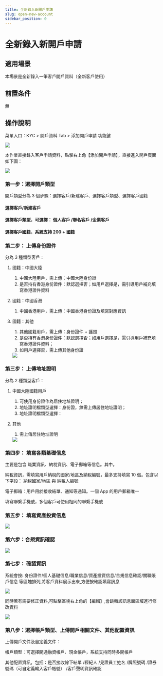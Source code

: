 ```yaml
---
title: 全新錄入新開戶申請
slug: open-new-account
sidebar_position: 0
---
```



# 全新錄入新開戶申請

## 適用場景

本場景是全新錄入一筆客戶開戶資料（全新客戶使用）

## 前置条件

無

## 操作說明

 菜單入口：KYC &gt; 開戶資料 Tab &gt;  添加開戶申請 功能鍵

<img src="/assets/CR05bBsTKofshhxvMuwc59V3nLb.png"/>

本作業直接錄入客戶申請資料，點擊右上角【添加開戶申請】，直接進入開戶頁面如下圖：

<img src="/assets/RHLQbOznToSf2txnBtxcgCBynUd.png"/>

### 第一步：選擇開戶類型

開戶類型分為 3 個步驟：選擇客戶/新建客戶、選擇客戶類型、選擇客戶國籍

#### 選擇客戶/新建客戶 

#### 選擇客戶類型，可選擇： 個人客戶 /聯名客戶 /企業客戶

#### 選擇客戶國籍，系統支持 200 + 國籍

### **第二步**： 上傳身份證件

分為 3 種類型客戶：

1. 國籍：中國大陸 
    1. 中國大陸用戶，需上傳：中國大陸身份證 
    2. 是否持有香港身份證件：默認選擇否；如用戶選擇是，需引導用戶補充填寫香港證件資料

2. 國籍：中國香港 
    1. 中國香港用戶，需上傳：中國香港身份證及填寫對應資訊

3. 國籍：其他 
    1. 其他國籍用戶，需上傳：身份證件 + 護照 
    2. 是否持有香港身份證件：默認選擇否；如用戶選擇是，需引導用戶補充填寫香港證件資料；
    3. 如用戶選擇否，需上傳其他身份證
    <img src="/assets/WP0IbjpQgouXrSxVinWcHDkbnjf.png"/>

### **第三步**： 上傳地址證明

分為 2 種類型客戶：

1. 中國大陸國籍用戶
    1. 可使用身份證作為居住地址證明；
    2. 地址證明檔類型選擇：身份證，無需上傳居住地址證明；
    3. 地址證明檔類型選擇：

2. 其他
    1. 需上傳居住地址證明
    <img src="/assets/CKOTbY3xyo6lfhx2QSLc3EYCnSb.png"/>

### **第四步**： 填寫各類基礎信息

主要是包含 職業資訊、納稅資訊、電子郵箱等信息。其中，

納稅資訊，需填寫用戶納稅的國家/地區及納稅編號，最多支持填寫 10 個。包含以下字段： 納稅國家/地區  與 納稅人編號

電子郵箱：用戶用於接收結單、通知等通知。一個 App 的用戶郵箱唯一

填寫聯繫手機號，多個客戶可使用相同的聯繫手機號

### **第五步**：  填寫資產投資信息

<img src="/assets/XScJb6HdyoYbCPxj5H6cvKHAnre.png"/>

### **第六步**：合規資訊確認

<img src="/assets/NIclbivdpoSTIWxIxqKcwi3Anic.png"/>

### **第七步**： 確認資訊

系統會按: 身份證件/個人基礎信息/職業信息/資產投資信息/合規信息確認/關聯賬戶信息 等區塊排列,將客戶資料展示出來,方便按確認填寫訊息

<img src="/assets/SS8ybscAZohaPbxp1Vpc84ONnJh.png"/>

同時若有需要修正資料,可點擊區塊右上角的【編輯】,會跳轉該訊息面區域進行修改資料

<img src="/assets/FxMibYc5Fo8wLmxB6QjcmvfMnJe.png"/>

### **第八步**：選擇帳戶類型、上傳開戶相關文件、其他配置資訊

上傳開戶文件及自定義文件： 

帳戶類型：可選擇開通融資帳戶、現金帳戶，系統支持同時多開帳戶

其他配置資訊，包括：是否接收線下結單 /經紀人 /見證員工姓名 /牌照號碼 /證券號碼（可自定義輸入客戶帳號） /客戶聲明資訊確認

